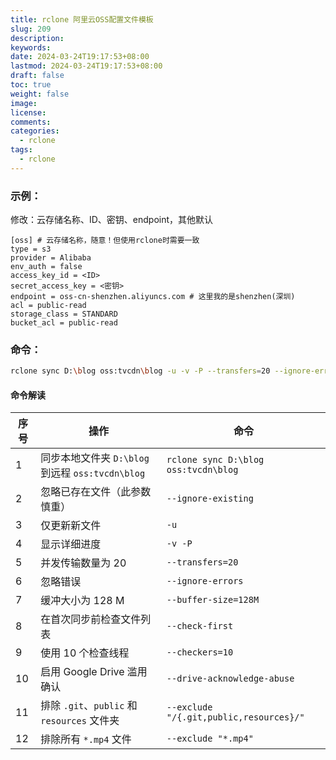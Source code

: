 ```yaml
---
title: rclone 阿里云OSS配置文件模板
slug: 209
description: 
keywords: 
date: 2024-03-24T19:17:53+08:00
lastmod: 2024-03-24T19:17:53+08:00
draft: false
toc: true
weight: false
image: 
license: 
comments: 
categories:
  - rclone
tags:
  - rclone
---
```


### 示例：
修改：云存储名称、ID、密钥、endpoint，其他默认

```
[oss] # 云存储名称，随意！但使用rclone时需要一致
type = s3
provider = Alibaba
env_auth = false
access_key_id = <ID>
secret_access_key = <密钥>
endpoint = oss-cn-shenzhen.aliyuncs.com # 这里我的是shenzhen(深圳)
acl = public-read
storage_class = STANDARD
bucket_acl = public-read
```


### 命令：

```bash
rclone sync D:\blog oss:tvcdn\blog -u -v -P --transfers=20 --ignore-errors --buffer-size=128M --check-first --checkers=10 --drive-acknowledge-abuse --exclude "/{.git,public,resources}/" --exclude "*.mp4"

```

#### 命令解读
| 序号  | 操作                                     | 命令                                      |
| --- | -------------------------------------- | --------------------------------------- |
| 1   | 同步本地文件夹 `D:\blog` 到远程 `oss:tvcdn\blog` | `rclone sync D:\blog oss:tvcdn\blog`    |
| 2   | 忽略已存在文件（此参数慎重）                         | `--ignore-existing`                     |
| 3   | 仅更新新文件                                 | `-u`                                    |
| 4   | 显示详细进度                                 | `-v -P `                                |
| 5   | 并发传输数量为 20                             | `--transfers=20`                        |
| 6   | 忽略错误                                   | `--ignore-errors`                       |
| 7   | 缓冲大小为 128 M                            | `--buffer-size=128M`                    |
| 8   | 在首次同步前检查文件列表                           | `--check-first`                         |
| 9   | 使用 10 个检查线程                            | `--checkers=10`                         |
| 10  | 启用 Google Drive 滥用确认                   | `--drive-acknowledge-abuse`             |
| 11  | 排除 `.git`、`public` 和 `resources` 文件夹   | `--exclude "/{.git,public,resources}/"` |
| 12  | 排除所有 `*.mp4` 文件                        | `--exclude "*.mp4"`                     |